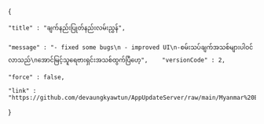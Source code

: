 {

    "title" : "ချက်နည်းပြုတ်နည်းလမ်းညွှန်",

    "message" : "- fixed some bugs\n - improved UI\n-စမ်းသပ်ချက်အသစ်များပါဝင်လာသည်\nအောင်မြင့်သူရေဗားရှင်းအသစ်ထွက်ပြီဟေ့",    "versionCode" : 2,

    "force" : false,

    "link" : "https://github.com/devaungkyawtun/AppUpdateServer/raw/main/Myanmar%20Exam%20(1).apk"

}
